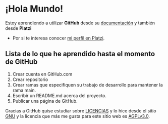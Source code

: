# ¡Hola Mundo!

Estoy aprendiendo a utilizar **GitHub** desde su [documentación](https://docs.github.com/es/get-started/quickstart/hello-world) y también desde **Platzi**

- Por si te interesa conocer [mi perfil en Platzi](https://platzi.com/p/d-caldasCaridad/).

## Lista de lo que he aprendido hasta el momento de GitHub
1. Crear cuenta en GitHub.com
2. Crear repositorio
3. Crear ramas que especifiquen su trabajo de desarrollo para mantener la rama main.
4. Escribir un README.md acerca del proyecto.
5. Publicar una página de GitHub.

Gracias a GitHub quise estudiar sobre [LICENCIAS](https://www.gnu.org/licenses/license-list.html) y lo hice desde el sitio [GNU](gnu.org) y la licencia que más me gusta para este sitio web es [AGPLv3.0](https://www.gnu.org/licenses/license-list.html#AGPLv3.0).
